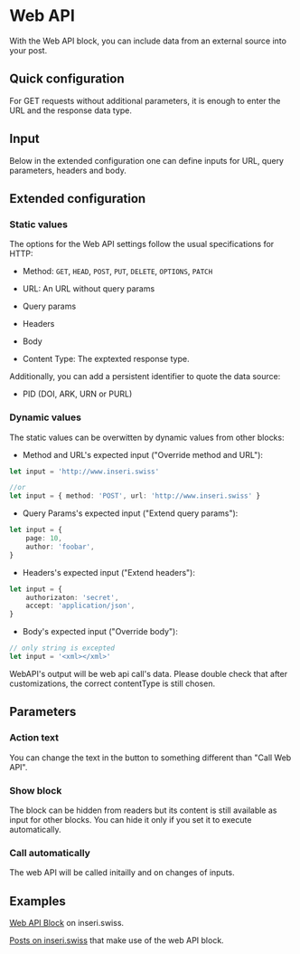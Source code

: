 # Web API

With the Web API block, you can include data from an external source into your post.

## Quick configuration

For GET requests without additional parameters, it is enough to enter the URL and the response data type.

## Input

Below in the extended configuration one can define inputs for URL, query parameters, headers and body.

## Extended configuration

### Static values

The options for the Web API settings follow the usual specifications for HTTP:

- Method: `GET`, `HEAD`, `POST`, `PUT`, `DELETE`, `OPTIONS`, `PATCH`

- URL: An URL without query params

- Query params

- Headers

- Body

- Content Type: The exptexted response type.

Additionally, you can add a persistent identifier to quote the data source:

- PID (DOI, ARK, URN or PURL)

### Dynamic values

The static values can be overwitten by dynamic values from other blocks:

- Method and URL's expected input ("Override method and URL"):

```ts
let input = 'http://www.inseri.swiss'

//or
let input = { method: 'POST', url: 'http://www.inseri.swiss' }
```

- Query Params's expected input ("Extend query params"):

```ts
let input = {
	page: 10,
	author: 'foobar',
}
```

- Headers's expected input ("Extend headers"):

```ts
let input = {
	authorizaton: 'secret',
	accept: 'application/json',
}
```

- Body's expected input ("Override body"):

```ts
// only string is excepted
let input = '<xml></xml>'
```

WebAPI's output will be web api call's data. Please double check that after customizations, the correct contentType is still chosen.

## Parameters

### Action text

You can change the text in the button to something different than "Call Web API".

### Show block

The block can be hidden from readers but its content is still available as input for other blocks. You can hide it only if you set it to execute automatically.

### Call automatically

The web API will be called initailly and on changes of inputs.

## Examples

[Web API Block](https://inseri.swiss/2023/01/web-api-block/) on inseri.swiss.

[Posts on inseri.swiss](https://inseri.swiss/tag/web-api/) that make use of the web API block.

